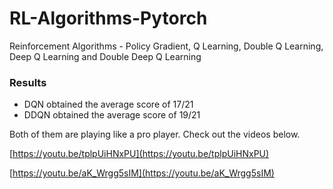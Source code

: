 # RL-Algorithms-Pytorch
Reinforcement Algorithms - Policy Gradient, Q Learning, Double Q Learning, Deep Q Learning and Double Deep Q Learning

### Results
- DQN obtained the average score of 17/21 
- DDQN obtained the average score of 19/21

Both of them are playing like a pro player. Check out the videos below.

[https://youtu.be/tplpUiHNxPU](https://youtu.be/tplpUiHNxPU)

[https://youtu.be/aK_Wrgg5sIM](https://youtu.be/aK_Wrgg5sIM)
